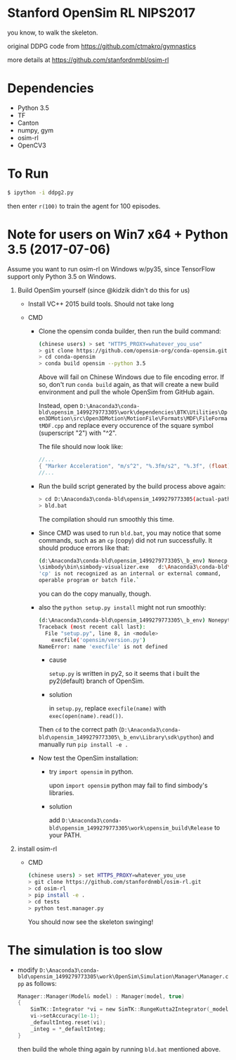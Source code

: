 # Stanford OpenSim RL NIPS2017

you know, to walk the skeleton.

original DDPG code from <https://github.com/ctmakro/gymnastics>

more details at <https://github.com/stanfordnmbl/osim-rl>

# Dependencies

  - Python 3.5
  - TF
  - Canton
  - numpy, gym
  - osim-rl
  - OpenCV3

# To Run

```bash
$ ipython -i ddpg2.py
```

then enter `r(100)` to train the agent for 100 episodes.

# Note for users on Win7 x64 + Python 3.5 (2017-07-06)

Assume you want to run osim-rl on Windows w/py35, since TensorFlow support only Python 3.5 on Windows.

1. Build OpenSim yourself (since @kidzik didn't do this for us)
    - Install VC++ 2015 build tools. Should not take long

    - CMD
        - Clone the opensim conda builder, then run the build command:

            ```bash
            (chinese users) > set "HTTPS_PROXY=whatever_you_use"
            > git clone https://github.com/opensim-org/conda-opensim.git
            > cd conda-opensim
            > conda build opensim --python 3.5
            ```

            Above will fail on Chinese Windows due to file encoding error. If so, don't run `conda build` again, as that will create a new build environment and pull the whole OpenSim from GitHub again.

            Instead, open `D:\Anaconda3\conda-bld\opensim_1499279773305\work\dependencies\BTK\Utilities\Open3DMotion\src\Open3DMotion\MotionFile\Formats\MDF\FileFormatMDF.cpp` and replace every occurence of the square symbol (superscript "2") with "^2".

            The file should now look like:
            ```c
            //...
            { "Marker Acceleration", "m/s^2", "%.3fm/s2", "%.3f", (float)0.05},
            //...
            ```

        - Run the build script generated by the build process above again:

            ```bash
            > cd D:\Anaconda3\conda-bld\opensim_1499279773305(actual-path-may-vary)\work
            > bld.bat
            ```

            The compilation should run smoothly this time.

        - Since CMD was used to run `bld.bat`, you may notice that some commands, such as an `cp` (copy) did not run successfully. It should produce errors like that:

            ```bash
            (d:\Anaconda3\conda-bld\opensim_1499279773305\_b_env) Nonecp d:\Anaconda3\conda-bld\opensim_1499279773305\_b_env\Library
            \simbody\bin\simbody-visualizer.exe   d:\Anaconda3\conda-bld\opensim_1499279773305\_b_env\simbody-visualizer.exe
            'cp' is not recognized as an internal or external command,
            operable program or batch file.`
            ```

            you can do the copy manually, though.

        - also the `python setup.py install` might not run smoothly:

            ```bash
            (d:\Anaconda3\conda-bld\opensim_1499279773305\_b_env) Nonepython setup.py install
            Traceback (most recent call last):
              File "setup.py", line 8, in <module>
                execfile('opensim/version.py')
            NameError: name 'execfile' is not defined
            ```

            - cause

              `setup.py` is written in py2, so it seems that i built the py2(default) branch of OpenSim.

            - solution

              in `setup.py`, replace `execfile(name)` with `exec(open(name).read())`.

            Then `cd` to the correct path (`D:\Anaconda3\conda-bld\opensim_1499279773305\_b_env\Library\sdk\python`) and manually run `pip install -e .`

      - Now test the OpenSim installation:
          - try `import opensim` in python.

            upon `import opensim` python may fail to find simbody's libraries.

          - solution

            add `D:\Anaconda3\conda-bld\opensim_1499279773305\work\opensim_build\Release` to your PATH.

2. install osim-rl
    - CMD

        ```bash
        (chinese users) > set HTTPS_PROXY=whatever_you_use
        > git clone https://github.com/stanfordnmbl/osim-rl.git
        > cd osim-rl
        > pip install -e .
        > cd tests
        > python test.manager.py
        ```

        You should now see the skeleton swinging!

# The simulation is too slow
- modify `D:\Anaconda3\conda-bld\opensim_1499279773305\work\OpenSim\Simulation\Manager\Manager.cpp` as follows:

    ```c
    Manager::Manager(Model& model) : Manager(model, true)
    {
        SimTK::Integrator *vi = new SimTK::RungeKutta2Integrator(_model->getMultibodySystem());
        vi->setAccuracy(1e-1);
        _defaultInteg.reset(vi);
        _integ = *_defaultInteg;
    }
    ```
    
    then build the whole thing again by running `bld.bat` mentioned above.
